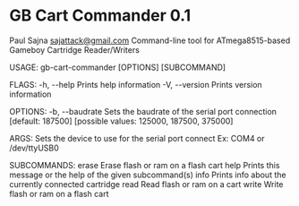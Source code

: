 # GB Cart Commander 0.1
Paul Sajna <sajattack@gmail.com>
Command-line tool for ATmega8515-based Gameboy Cartridge Reader/Writers

USAGE:
    gb-cart-commander [OPTIONS] <device> [SUBCOMMAND]

FLAGS:
    -h, --help       Prints help information
    -V, --version    Prints version information

OPTIONS:
    -b, --baudrate <baudrate>    Sets the baudrate of the serial port connection [default: 187500]  [possible values:
                                 125000, 187500, 375000]

ARGS:
    <device>    Sets the device to use for the serial port connect
                Ex: COM4 or /dev/ttyUSB0

SUBCOMMANDS:
    erase    Erase flash or ram on a flash cart
    help     Prints this message or the help of the given subcommand(s)
    info     Prints info about the currently connected cartridge
    read     Read flash or ram on a cart
    write    Write flash or ram on a flash cart
